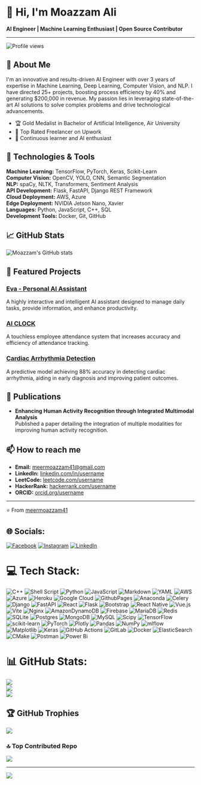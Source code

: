 # 👋 Hi, I'm Moazzam Ali

**AI Engineer | Machine Learning Enthusiast | Open Source Contributor**

---

![Profile views](https://komarev.com/ghpvc/?username=meermoazzam41&color=blueviolet) 

## 🚀 About Me

I'm an innovative and results-driven AI Engineer with over 3 years of expertise in Machine Learning, Deep Learning, Computer Vision, and NLP. I have directed 25+ projects, boosting process efficiency by 40% and generating $200,000 in revenue. My passion lies in leveraging state-of-the-art AI solutions to solve complex problems and drive technological advancements.

- 🏆 Gold Medalist in Bachelor of Artificial Intelligence, Air University
- 🌟 Top Rated Freelancer on Upwork
- 🧠 Continuous learner and AI enthusiast

## 🔧 Technologies & Tools

**Machine Learning:** TensorFlow, PyTorch, Keras, Scikit-Learn  
**Computer Vision:** OpenCV, YOLO, CNN, Semantic Segmentation  
**NLP:** spaCy, NLTK, Transformers, Sentiment Analysis  
**API Development:** Flask, FastAPI, Django REST Framework  
**Cloud Deployment:** AWS, Azure  
**Edge Deployment:** NVIDIA Jetson Nano, Xavier  
**Languages:** Python, JavaScript, C++, SQL  
**Development Tools:** Docker, Git, GitHub

## 📈 GitHub Stats

![Moazzam's GitHub stats](https://github-readme-stats.vercel.app/api?username=meermoazzam41&show_icons=true&theme=radical)

## 🏅 Featured Projects

### [Eva - Personal AI Assistant](https://github.com/ai-harry/Eva-Personal-AI-Assistant)
A highly interactive and intelligent AI assistant designed to manage daily tasks, provide information, and enhance productivity.

### [AI CLOCK](https://github.com/username/AICLOCK)
A touchless employee attendance system that increases accuracy and efficiency of attendance tracking.

### [Cardiac Arrhythmia Detection](https://github.com/username/CardiacArrhythmiaDetection)
A predictive model achieving 88% accuracy in detecting cardiac arrhythmia, aiding in early diagnosis and improving patient outcomes.

## 📝 Publications

- **Enhancing Human Activity Recognition through Integrated Multimodal Analysis**  
  Published a paper detailing the integration of multiple modalities for improving human activity recognition.

## 📫 How to reach me

- **Email:** [meermoazzam41@gmail.com](mailto:meermoazzam41@gmail.com)
- **LinkedIn:** [linkedin.com/in/username](https://www.linkedin.com/in/username)
- **LeetCode:** [leetcode.com/username](https://leetcode.com/username)
- **HackerRank:** [hackerrank.com/username](https://www.hackerrank.com/username)
- **ORCID:** [orcid.org/username](https://orcid.org/username)

---

⭐️ From [meermoazzam41](https://github.com/meermoazzam41)

## 🌐 Socials:
[![Facebook](https://img.shields.io/badge/Facebook-%231877F2.svg?logo=Facebook&logoColor=white)](https://facebook.com/meermoazzam11) [![Instagram](https://img.shields.io/badge/Instagram-%23E4405F.svg?logo=Instagram&logoColor=white)](https://instagram.com/meer_moazzam11) [![LinkedIn](https://img.shields.io/badge/LinkedIn-%230077B5.svg?logo=linkedin&logoColor=white)](https://linkedin.com/in/meermoazzam) 

# 💻 Tech Stack:
![C++](https://img.shields.io/badge/c++-%2300599C.svg?style=for-the-badge&logo=c%2B%2B&logoColor=white) ![Shell Script](https://img.shields.io/badge/shell_script-%23121011.svg?style=for-the-badge&logo=gnu-bash&logoColor=white) ![Python](https://img.shields.io/badge/python-3670A0?style=for-the-badge&logo=python&logoColor=ffdd54) ![JavaScript](https://img.shields.io/badge/javascript-%23323330.svg?style=for-the-badge&logo=javascript&logoColor=%23F7DF1E) ![Markdown](https://img.shields.io/badge/markdown-%23000000.svg?style=for-the-badge&logo=markdown&logoColor=white) ![YAML](https://img.shields.io/badge/yaml-%23ffffff.svg?style=for-the-badge&logo=yaml&logoColor=151515) ![AWS](https://img.shields.io/badge/AWS-%23FF9900.svg?style=for-the-badge&logo=amazon-aws&logoColor=white) ![Azure](https://img.shields.io/badge/azure-%230072C6.svg?style=for-the-badge&logo=microsoftazure&logoColor=white) ![Heroku](https://img.shields.io/badge/heroku-%23430098.svg?style=for-the-badge&logo=heroku&logoColor=white) ![Google Cloud](https://img.shields.io/badge/GoogleCloud-%234285F4.svg?style=for-the-badge&logo=google-cloud&logoColor=white) ![GithubPages](https://img.shields.io/badge/github%20pages-121013?style=for-the-badge&logo=github&logoColor=white) ![Anaconda](https://img.shields.io/badge/Anaconda-%2344A833.svg?style=for-the-badge&logo=anaconda&logoColor=white) ![Celery](https://img.shields.io/badge/celery-%23a9cc54.svg?style=for-the-badge&logo=celery&logoColor=ddf4a4) ![Django](https://img.shields.io/badge/django-%23092E20.svg?style=for-the-badge&logo=django&logoColor=white) ![FastAPI](https://img.shields.io/badge/FastAPI-005571?style=for-the-badge&logo=fastapi) ![React](https://img.shields.io/badge/react-%2320232a.svg?style=for-the-badge&logo=react&logoColor=%2361DAFB) ![Flask](https://img.shields.io/badge/flask-%23000.svg?style=for-the-badge&logo=flask&logoColor=white) ![Bootstrap](https://img.shields.io/badge/bootstrap-%238511FA.svg?style=for-the-badge&logo=bootstrap&logoColor=white) ![React Native](https://img.shields.io/badge/react_native-%2320232a.svg?style=for-the-badge&logo=react&logoColor=%2361DAFB) ![Vue.js](https://img.shields.io/badge/vue.js-%2335495e.svg?style=for-the-badge&logo=vuedotjs&logoColor=%234FC08D) ![Vite](https://img.shields.io/badge/vite-%23646CFF.svg?style=for-the-badge&logo=vite&logoColor=white) ![Nginx](https://img.shields.io/badge/nginx-%23009639.svg?style=for-the-badge&logo=nginx&logoColor=white) ![AmazonDynamoDB](https://img.shields.io/badge/Amazon%20DynamoDB-4053D6?style=for-the-badge&logo=Amazon%20DynamoDB&logoColor=white) ![Firebase](https://img.shields.io/badge/firebase-a08021?style=for-the-badge&logo=firebase&logoColor=ffcd34) ![MariaDB](https://img.shields.io/badge/MariaDB-003545?style=for-the-badge&logo=mariadb&logoColor=white) ![Redis](https://img.shields.io/badge/redis-%23DD0031.svg?style=for-the-badge&logo=redis&logoColor=white) ![SQLite](https://img.shields.io/badge/sqlite-%2307405e.svg?style=for-the-badge&logo=sqlite&logoColor=white) ![Postgres](https://img.shields.io/badge/postgres-%23316192.svg?style=for-the-badge&logo=postgresql&logoColor=white) ![MongoDB](https://img.shields.io/badge/MongoDB-%234ea94b.svg?style=for-the-badge&logo=mongodb&logoColor=white) ![MySQL](https://img.shields.io/badge/mysql-4479A1.svg?style=for-the-badge&logo=mysql&logoColor=white) ![Scipy](https://img.shields.io/badge/SciPy-%230C55A5.svg?style=for-the-badge&logo=scipy&logoColor=%white) ![TensorFlow](https://img.shields.io/badge/TensorFlow-%23FF6F00.svg?style=for-the-badge&logo=TensorFlow&logoColor=white) ![scikit-learn](https://img.shields.io/badge/scikit--learn-%23F7931E.svg?style=for-the-badge&logo=scikit-learn&logoColor=white) ![PyTorch](https://img.shields.io/badge/PyTorch-%23EE4C2C.svg?style=for-the-badge&logo=PyTorch&logoColor=white) ![Plotly](https://img.shields.io/badge/Plotly-%233F4F75.svg?style=for-the-badge&logo=plotly&logoColor=white) ![Pandas](https://img.shields.io/badge/pandas-%23150458.svg?style=for-the-badge&logo=pandas&logoColor=white) ![NumPy](https://img.shields.io/badge/numpy-%23013243.svg?style=for-the-badge&logo=numpy&logoColor=white) ![mlflow](https://img.shields.io/badge/mlflow-%23d9ead3.svg?style=for-the-badge&logo=numpy&logoColor=blue) ![Matplotlib](https://img.shields.io/badge/Matplotlib-%23ffffff.svg?style=for-the-badge&logo=Matplotlib&logoColor=black) ![Keras](https://img.shields.io/badge/Keras-%23D00000.svg?style=for-the-badge&logo=Keras&logoColor=white) ![GitHub Actions](https://img.shields.io/badge/github%20actions-%232671E5.svg?style=for-the-badge&logo=githubactions&logoColor=white) ![GitLab](https://img.shields.io/badge/gitlab-%23181717.svg?style=for-the-badge&logo=gitlab&logoColor=white) ![Docker](https://img.shields.io/badge/docker-%230db7ed.svg?style=for-the-badge&logo=docker&logoColor=white) ![ElasticSearch](https://img.shields.io/badge/-ElasticSearch-005571?style=for-the-badge&logo=elasticsearch) ![CMake](https://img.shields.io/badge/CMake-%23008FBA.svg?style=for-the-badge&logo=cmake&logoColor=white) ![Postman](https://img.shields.io/badge/Postman-FF6C37?style=for-the-badge&logo=postman&logoColor=white) ![Power Bi](https://img.shields.io/badge/power_bi-F2C811?style=for-the-badge&logo=powerbi&logoColor=black)
# 📊 GitHub Stats:
![](https://github-readme-stats.vercel.app/api?username=Mr-MeerMoazzam&theme=prussian&hide_border=false&include_all_commits=true&count_private=true)<br/>
![](https://github-readme-streak-stats.herokuapp.com/?user=Mr-MeerMoazzam&theme=prussian&hide_border=false)<br/>
![](https://github-readme-stats.vercel.app/api/top-langs/?username=Mr-MeerMoazzam&theme=prussian&hide_border=false&include_all_commits=true&count_private=true&layout=compact)

## 🏆 GitHub Trophies
![](https://github-profile-trophy.vercel.app/?username=Mr-MeerMoazzam&theme=radical&no-frame=false&no-bg=true&margin-w=4)

### 🔝 Top Contributed Repo
![](https://github-contributor-stats.vercel.app/api?username=Mr-MeerMoazzam&limit=5&theme=dark&combine_all_yearly_contributions=true)

---
[![](https://visitcount.itsvg.in/api?id=Mr-MeerMoazzam&icon=0&color=0)](https://visitcount.itsvg.in)

<!-- Proudly created with GPRM ( https://gprm.itsvg.in ) -->
